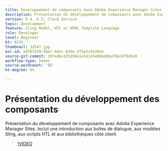 ```yaml
---
title: Développement de composants dans Adobe Experience Manager Sites
description: Présentation du développement de composants avec Adobe Experience Manager Sites. Inclut une introduction aux boîtes de dialogue, aux modèles Sling, aux scripts HTL et aux bibliothèques côté client.
version: 6.4, 6.5, Cloud Service
topic: Development
feature: Sling Model, HTL or HTML Template Language
role: Developer
level: Beginner
kt: 4235
thumbnail: 32547.jpg
exl-id: ad767329-58bc-44ec-83de-2f5e3c8a30a3
source-git-commit: 307ed6cd25d5be1e54145406b206a78ec878d548
workflow-type: tm+mt
source-wordcount: '55'
ht-degree: 0%

---
```


# Présentation du développement des composants

Présentation du développement de composants avec Adobe Experience Manager Sites. Inclut une introduction aux boîtes de dialogue, aux modèles Sling, aux scripts HTL et aux bibliothèques côté client.

>[!VIDEO](https://video.tv.adobe.com/v/32547/?quality=12&learn=on)
